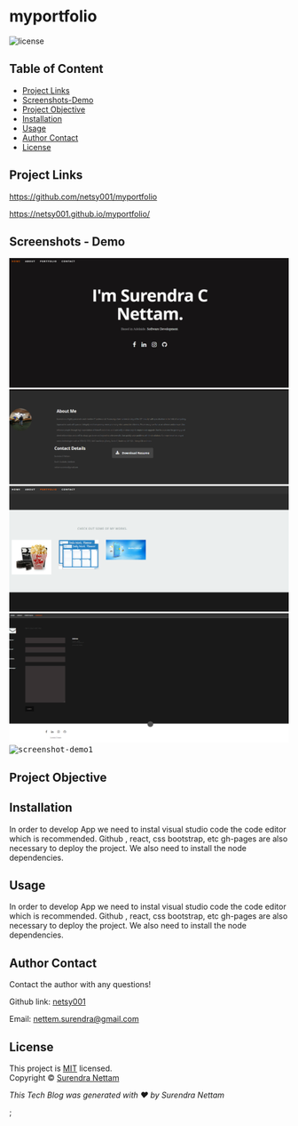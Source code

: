 # myportfolio




![license](https://img.shields.io/badge/License-MIT-brightgreen.svg)

## Table of Content
* [Project Links](#Project-Links)
* [Screenshots-Demo](#Screenshots)
* [Project Objective ](#Project-Objective)
* [Installation](#Installation)
* [Usage](#Usage)
* [Author Contact ](#Author-Contact)
* [License](#License)

## Project Links
https://github.com/netsy001/myportfolio

 https://netsy001.github.io/myportfolio/


## Screenshots - Demo
<kbd>![screenshot-demo1](./images/img.png)</kbd> <kbd>![screenshot-demo1](images/img1.png)</kbd> <kbd>![screenshot-demo1](images/img2.png)</kbd>
<kbd>![screenshot-demo1](images/img3.png)</kbd><kbd>![screenshot-demo1](images/img4.gif)</kbd>
## Project Objective


## Installation
In order to develop  App we need to instal visual studio code the code editor which is recommended. Github , react, css  bootstrap, etc gh-pages are also necessary to deploy the project. We also need to install the node dependencies.

## Usage

In order to develop  App we need to instal visual studio code the code editor which is recommended. Github , react, css  bootstrap, etc gh-pages are also necessary to deploy the project. We also need to install the node dependencies.


## Author Contact
Contact the author with any questions! 

Github link: [netsy001](https://github.com/netsy001)
    
Email: nettem.surendra@gmail.com

## License
This project is [MIT](https://choosealicense.com/licenses/MIT/) licensed.<br />
Copyright © [Surendra Nettam](https://github.com/netsy001)

                
<p><i>This Tech Blog was generated with ❤️ by Surendra Nettam</i ></p >; 